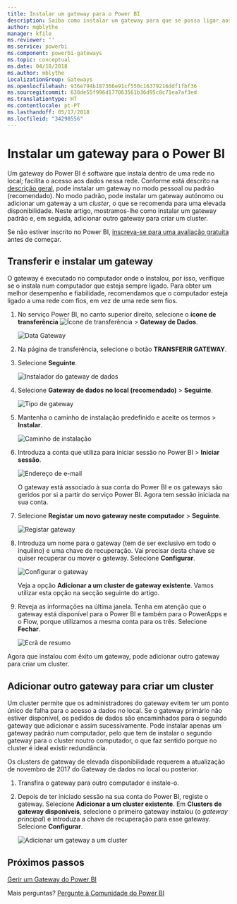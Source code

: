 ```yaml
---
title: Instalar um gateway para o Power BI
description: Saiba como instalar um gateway para que se possa ligar aos dados no local no Power BI.
author: mgblythe
manager: kfile
ms.reviewer: ''
ms.service: powerbi
ms.component: powerbi-gateways
ms.topic: conceptual
ms.date: 04/18/2018
ms.author: mblythe
LocalizationGroup: Gateways
ms.openlocfilehash: 936e794b187366e91cf550c16379216ddf1fbf36
ms.sourcegitcommit: 638de55f996d177063561b36d95c8c71ea7af3ed
ms.translationtype: HT
ms.contentlocale: pt-PT
ms.lasthandoff: 05/17/2018
ms.locfileid: "34298556"
---
```

# <a name="install-a-gateway-for-power-bi"></a>Instalar um gateway para o Power BI

Um gateway do Power BI é software que instala dentro de uma rede no local; facilita o acesso aos dados nessa rede. Conforme está descrito na [descrição geral](service-gateway-getting-started.md), pode instalar um gateway no modo pessoal ou padrão (recomendado). No modo padrão, pode instalar um gateway autónomo ou adicionar um gateway a um *cluster*, o que se recomenda para uma elevada disponibilidade. Neste artigo, mostramos-lhe como instalar um gateway padrão e, em seguida, adicionar outro gateway para criar um cluster.

Se não estiver inscrito no Power BI, [inscreva-se para uma avaliação gratuita](https://app.powerbi.com/signupredirect?pbi_source=web) antes de começar.


## <a name="download-and-install-a-gateway"></a>Transferir e instalar um gateway

O gateway é executado no computador onde o instalou, por isso, verifique se o instala num computador que esteja sempre ligado. Para obter um melhor desempenho e fiabilidade, recomendamos que o computador esteja ligado a uma rede com fios, em vez de uma rede sem fios.

1. No serviço Power BI, no canto superior direito, selecione o **ícone de transferência** ![Ícone de transferência](media/service-gateway-install/icon-download.png) > **Gateway de Dados**.

    ![Data Gateway](media/service-gateway-install/data-gateway.png)

2. Na página de transferência, selecione o botão **TRANSFERIR GATEWAY**.

3. Selecione **Seguinte**.     

    ![Instalador do gateway de dados](media/service-gateway-install/gateway-installer.png)

4. Selecione **Gateway de dados no local (recomendado)** > **Seguinte**.

    ![Tipo de gateway](media/service-gateway-install/gateway-type.png)

5. Mantenha o caminho de instalação predefinido e aceite os termos > **Instalar**.

    ![Caminho de instalação](media/service-gateway-install/install-path.png)

6. Introduza a conta que utiliza para iniciar sessão no Power BI > **Iniciar sessão**.

    ![Endereço de e-mail](media/service-gateway-install/email-address.png)

    O gateway está associado à sua conta do Power BI e os gateways são geridos por si a partir do serviço Power BI. Agora tem sessão iniciada na sua conta.

7. Selecione **Registar um novo gateway neste computador** > **Seguinte**.

    ![Registar gateway](media/service-gateway-install/register-gateway.png)

8. Introduza um nome para o gateway (tem de ser exclusivo em todo o inquilino) e uma chave de recuperação. Vai precisar desta chave se quiser recuperar ou mover o gateway. Selecione **Configurar**.

    ![Configurar o gateway](media/service-gateway-install/configure-gateway.png)

    Veja a opção **Adicionar a um cluster de gateway existente**. Vamos utilizar esta opção na secção seguinte do artigo.

9. Reveja as informações na última janela. Tenha em atenção que o gateway está disponível para o Power BI e também para o PowerApps e o Flow, porque utilizamos a mesma conta para os três. Selecione **Fechar**.

    ![Ecrã de resumo](media/service-gateway-install/summary-screen.png)

Agora que instalou com êxito um gateway, pode adicionar outro gateway para criar um cluster.


## <a name="add-another-gateway-to-create-a-cluster"></a>Adicionar outro gateway para criar um cluster

Um cluster permite que os administradores do gateway evitem ter um ponto único de falha para o acesso a dados no local. Se o gateway primário não estiver disponível, os pedidos de dados são encaminhados para o segundo gateway que adicionar e assim sucessivamente. Pode instalar apenas um gateway padrão num computador, pelo que tem de instalar o segundo gateway para o cluster noutro computador, o que faz sentido porque no cluster é ideal existir redundância.

Os clusters de gateway de elevada disponibilidade requerem a atualização de novembro de 2017 do Gateway de dados no local ou posterior.

1. Transfira o gateway para outro computador e instale-o.

2. Depois de ter iniciado sessão na sua conta do Power BI, registe o gateway. Selecione **Adicionar a um cluster existente**. Em **Clusters de gateway disponíveis**, selecione o primeiro gateway instalou (o *gateway principal*) e introduza a chave de recuperação para esse gateway. Selecione **Configurar**.

    ![Adicionar um gateway a um cluster](media/service-gateway-install/add-cluster.png)


## <a name="next-steps"></a>Próximos passos

[Gerir um Gateway do Power BI](service-gateway-manage.md)

Mais perguntas? [Pergunte à Comunidade do Power BI](http://community.powerbi.com/)